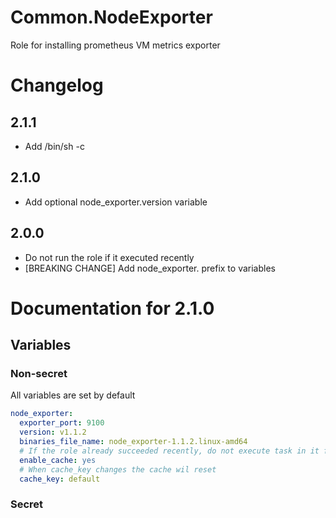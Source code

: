 # Common.NodeExporter

Role for installing prometheus VM metrics exporter

# Changelog

## 2.1.1

- Add /bin/sh -c 

## 2.1.0

- Add optional node_exporter.version variable

## 2.0.0

- Do not run the role if it executed recently
- [BREAKING CHANGE] Add node_exporter. prefix to variables

# Documentation for 2.1.0

## Variables

### Non-secret

All variables are set by default

```yaml
node_exporter: 
  exporter_port: 9100
  version: v1.1.2
  binaries_file_name: node_exporter-1.1.2.linux-amd64
  # If the role already succeeded recently, do not execute task in it for an hour
  enable_cache: yes
  # When cache_key changes the cache wil reset
  cache_key: default  
```  

### Secret

```yaml

```